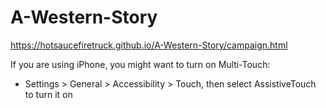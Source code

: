 # A-Western-Story

https://hotsaucefiretruck.github.io/A-Western-Story/campaign.html

If you are using iPhone, you might want to turn on Multi-Touch:

- Settings > General > Accessibility > Touch, then select AssistiveTouch to turn it on
